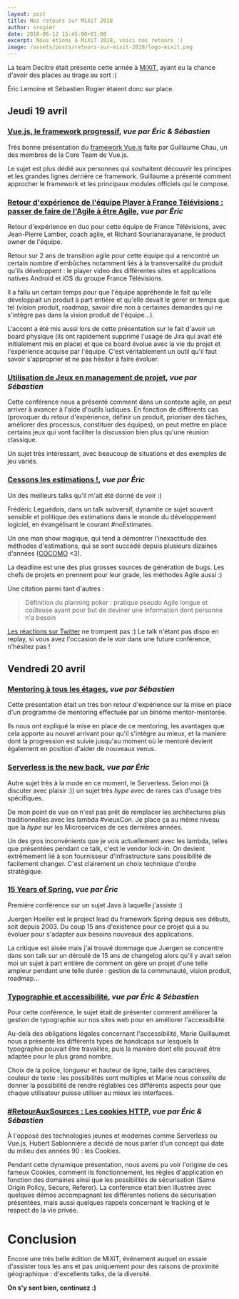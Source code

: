 ```yaml
---
layout: post
title: Nos retours sur MiXiT 2018
author: srogier
date: 2018-06-12 15:45:00+01:00
excerpt: Nous étions à MiXiT 2018, voici nos retours :)
image: /assets/posts/retours-sur-mixit-2018/logo-mixit.png
---
```


La team Decitre était présente cette année à [MiXiT](https://mixitconf.org/), ayant eu la chance d'avoir des places 
au tirage au sort :)

Éric Lemoine et Sébastien Rogier étaient donc sur place.

## Jeudi 19 avril

### [Vue.js, le framework progressif](https://mixitconf.org/2018/vue-js-le-framework-progressif), *vue par Éric & Sébastien*

Très bonne présentation du [framework Vue.js](https://vuejs.org/) faite par Guillaume Chau, un des membres de la Core 
Team de Vue.js. 

Le sujet est plus dédié aux personnes qui souhaitent découvrir les principes et les grandes lignes derrière ce framework. 
Guillaume a présenté comment approcher le framework et les principaux modules officiels qui le compose.

### [Retour d'expérience de l'équipe Player à France Télévisions : passer de faire de l'Agile à être Agile](https://mixitconf.org/2018/retour-d-experience-de-l-equipe-player-a-france-televisions-passer-de-faire-de-l-agile-a-etre-agile), *vue par Éric*

Retour d'expérience en duo pour cette équipe de France Télévisions, avec Jean-Pierre Lamber, coach agile, et 
Richard Sourianarayanane, le product owner de l'équipe.

Retour sur 2 ans de transition agile pour cette équipe qui a rencontré un certain nombre d'embûches notamment 
liés à la transversalité du produit qu'ils développent : le player video des différentes sites et applications 
natives Android et iOS du groupe France Télévisions.

Il a fallu un certain temps pour que l'équipe appréhende le fait qu'elle développait un produit à part entière 
et qu'elle devait le gérer en temps que tel (vision produit, roadmap, savoir dire non à certaines demandes qui 
ne s'intègre pas dans la vision produit de l'équipe...).

L'accent a été mis aussi lors de cette présentation sur le fait d'avoir un board physique (ils ont rapidement 
supprimé l'usage de Jira qui avait été initialement mis en place) et que ce board évolue avec la vie du projet 
et l'expérience acquise par l'équipe. C'est véritablement un outil qu'il faut savoir s'approprier et ne pas 
hésiter à faire évoluer.

### [Utilisation de Jeux en management de projet](https://mixitconf.org/2018/utilisation-de-jeux-en-management-de-projet), *vue par Sébastien*

Cette conférence nous a présenté comment dans un contexte agile, on peut arriver à avancer à l'aide d'outils ludiques.
En fonction de différents cas (provoquer du retour d'expérience, définir un produit, prioriser des tâches, améliorer 
des processus, constituer des équipes), on peut mettre en place certains jeux qui vont faciliter la discussion bien 
plus qu'une réunion classique.

Un sujet très intéressant, avec beaucoup de situations et des exemples de jeu variés.

### [Cessons les estimations !](https://mixitconf.org/2018/cessons-les-estimations-), *vue par Éric*

Un des meilleurs talks qu'il m'ait été donné de voir :)

Frédéric Leguédois, dans un talk subversif, dynamite ce sujet souvent sensible et politique des estimations dans 
le monde du développement logiciel, en évangélisant le courant #noEstimates.

Un one man show magique, qui tend à démontrer l'inexactitude des méthodes d'estimations, qui se sont succédé 
depuis plusieurs dizaines d'années ([COCOMO](https://en.wikipedia.org/wiki/COCOMO) <3).

La deadline est une des plus grosses sources de génération de bugs.
Les chefs de projets en prennent pour leur grade, les méthodes Agile aussi :)

Une citation parmi tant d'autres :
> Définition du planning poker : pratique pseudo Agile longue et coûteuse ayant pour but de deviner une information dont personne n'a besoin

[Les réactions sur Twitter](https://twitter.com/i/moments/986978284297768960) ne trompent pas :)
Le talk n'étant pas dispo en replay, si vous avez l'occasion de le voir dans une future conférence, n'hésitez pas !

## Vendredi 20 avril

### [Mentoring à tous les étages](https://mixitconf.org/2018/mentoring-a-tous-les-etages), *vue par Sébastien*

Cette présentation était un très bon retour d'expérience sur la mise en place d'un programme de mentoring effectuée par
un binôme mentor-mentorée. 

Ils nous ont expliqué la mise en place de ce mentoring, les avantages que cela apporte au nouvel arrivant pour qu'il 
s'intégre au mieux, et la manière dont la progression est suivie jusqu'au moment où le mentoré devient également en 
position d'aider de nouveaux venus.

### [Serverless is the new back](https://mixitconf.org/2018/serverless-is-the-new-back), *vue par Éric*

Autre sujet très à la mode en ce moment, le Serverless. Selon moi (à discuter avec plaisir :)) un sujet très *hype* 
avec de rares cas d'usage très spécifiques.

De mon point de vue on n'est pas prêt de remplacer les architectures plus traditionnelles avec les lambda #vieuxCon. 
Je place ça au même niveau que la *hype* sur les Microservices de ces dernières années.

Un des gros inconvénients que je vois actuellement avec les lambda, telles que présentées pendant ce talk, c'est le 
vendor lock-in. On devient extrêmement lié à son fournisseur d'infrastructure sans possibilité de facilement changer. 
C'est clairement un choix technique d'ordre stratégique.

### [15 Years of Spring](https://mixitconf.org/2018/15-years-of-spring), *vue par Éric*

Première conférence sur un sujet Java à laquelle j'assiste :)

Juergen Hoeller est le project lead du framework Spring depuis ses débuts, soit depuis 2003.
Du coup 15 ans d'existence pour ce projet qui a su évoluer pour s'adapter aux besoins nouveaux des applications.

La critique est aisée mais j'ai trouvé dommage que Juergen se concentre dans son talk sur un déroulé de 15 ans de 
changelog alors qu'il y avait selon moi un sujet à part entière de comment on gère un projet d'une telle ampleur 
pendant une telle durée : gestion de la communauté, vision produit, roadmap...

### [Typographie et accessibilité](https://mixitconf.org/2018/typographie-et-accessibilite), *vue par Éric & Sébastien*

Pour cette conférence, le sujet était de présenter comment améliorer la gestion de typographie sur nos sites web pour 
en améliorer l'accessibilité.

Au-delà des obligations légales concernant l'accessibilité, Marie Guillaumet nous a présenté les différents types 
de handicaps sur lesquels la typographie pouvait être travaillée, puis la manière dont elle pouvait être adaptée pour 
le plus grand nombre.

Choix de la police, longueur et hauteur de ligne, taille des caractères, couleur de texte : les possibilités sont 
multiples et Marie nous conseille de donner la possibilité de rendre réglables ces différents aspects pour que chaque 
utilisateur puisse utiliser au mieux les interfaces.

### [#RetourAuxSources : Les cookies HTTP](https://mixitconf.org/2018/-retourauxsources-les-cookies-http), *vue par Éric & Sébastien*

À l'opposé des technologies jeunes et modernes comme Serverless ou Vue.js, Hubert Sablonnière a décidé de nous parler 
d'un concept qui date du milieu des années 90 : les Cookies.

Pendant cette dynamique présentation, nous avons pu voir l'origine de ces fameux Cookies, comment ils fonctionnement, 
les règles d'application en fonction des domaines ainsi que les possibilités de sécurisation (Same Origin Policy, Secure, Referer).
La conférence était bien illustrée avec quelques démos accompagnant les différentes notions de sécurisation présentées, 
mais aussi quelques rappels concernant le tracking et le respect de la vie privée.

# Conclusion

Encore une très belle édition de MiXiT, événement auquel on essaie d'assister tous les ans et pas uniquement pour des 
raisons de proximité géographique : d'excellents talks, de la diversité.

**On s'y sent bien, continuez :)**
